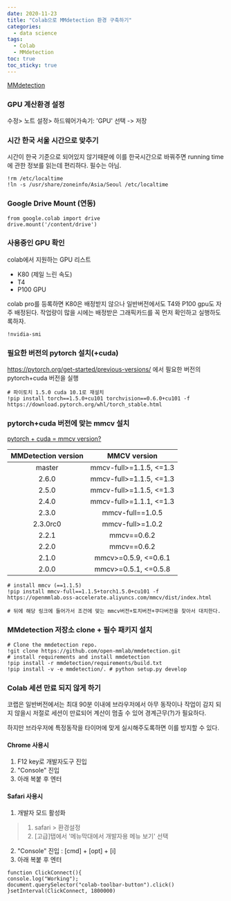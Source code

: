 ```yaml
---
date: 2020-11-23  
title: "Colab으로 MMdetection 환경 구축하기"  
categories:
  - data science  
tags: 
  - Colab
  - MMdetection  
toc: true  
toc_sticky: true 
---
```

[MMdetection](https://github.com/open-mmlab/mmdetection)

### GPU 계산환경 설정
수정> 노트 설정> 하드웨어가속기: 'GPU' 선택 -> 저장 

### 시간 한국 서울 시간으로 맞추기
시간이 한국 기준으로 되어있지 않기때문에 이를 한국시간으로 바꿔주면 running time에 관한 정보를 읽는데 편리하다. 필수는 아님.

  ```shell
  !rm /etc/localtime
  !ln -s /usr/share/zoneinfo/Asia/Seoul /etc/localtime
  ```
  
  
### Google Drive Mount (연동)

  ```shell
  from google.colab import drive
  drive.mount('/content/drive') 
  ```


### 사용중인 GPU 확인
colab에서 지원하는 GPU 리스트  
- K80 (제일 느린 속도)
- T4 
- P100 GPU  
  
colab pro를 등록하면 K80은 배정받지 않으나 일반버전에서도 T4와 P100 gpu도 자주 배정된다. 작업량이 많을 시에는 배정받은 그래픽카드를 꼭 먼저 확인하고 실행하도록하자.  
  ```shell
  !nvidia-smi
  ```
  
  
### 필요한 버전의 pytorch 설치(+cuda)
https://pytorch.org/get-started/previous-versions/ 에서 필요한 버전의 pytorch+cuda 버전을 실행

  
  ```shell
  # 파이토치 1.5.0 cuda 10.1로 재설치
  !pip install torch==1.5.0+cu101 torchvision==0.6.0+cu101 -f https://download.pytorch.org/whl/torch_stable.html  
  ```
  
### pytorch+cuda 버전에 맞는 mmcv 설치
[pytorch + cuda = mmcv version?](https://github.com/open-mmlab/mmcv#install-with-pip)

| MMDetection version |    MMCV version     |
|:-------------------:|:-------------------:|
| master              | mmcv-full>=1.1.5, <=1.3|
| 2.6.0               | mmcv-full>=1.1.5, <=1.3|
| 2.5.0               | mmcv-full>=1.1.5, <=1.3|
| 2.4.0               | mmcv-full>=1.1.1, <=1.3|
| 2.3.0               | mmcv-full==1.0.5|
| 2.3.0rc0            | mmcv-full>=1.0.2    |
| 2.2.1               | mmcv==0.6.2         |
| 2.2.0               | mmcv==0.6.2         |
| 2.1.0               | mmcv>=0.5.9, <=0.6.1|
| 2.0.0               | mmcv>=0.5.1, <=0.5.8|
  
  ```shell
  # install mmcv (==1.1.5)
  !pip install mmcv-full==1.1.5+torch1.5.0+cu101 -f https://openmmlab.oss-accelerate.aliyuncs.com/mmcv/dist/index.html

  # 뒤에 해당 링크에 들어가서 조건에 맞는 mmcv버전+토치버전+쿠다버전을 찾아서 대치한다.
  ```
  
### MMdetection 저장소 clone + 필수 패키지 설치
  ```shell
  # Clone the mmdetection repo.
  !git clone https://github.com/open-mmlab/mmdetection.git
  # install requirements and install mmdetection
  !pip install -r mmdetection/requirements/build.txt
  !pip install -v -e mmdetection/. # python setup.py develop
  ```

### Colab 세션 만료 되지 않게 하기

코랩은 일반버전에서는 최대 90분 이내에 브라우저에서 아무 동작이나 작업이 감지 되지 않을시 저절로 세션이 만료되어 계산이 멈출 수 있어 경계근무(?)가 필요하다.
  
하지만 브라우저에 특정동작을 타이머에 맞게 실시해주도록하면 이를 방지할 수 있다.



#### Chrome 사용시
1) F12 key로 개발자도구 진입  
2) "Console" 진입  
3) 아래 복붙 후 엔터  

#### Safari 사용시
1) 개발자 모드 활성화
>  1. safari > 환경설정  
>  2. [고급]탭에서 '메뉴막대에서 개발자용 메뉴 보기' 선택  

2) "Console" 진입 :  [cmd] + [opt] + [i]  
3) 아래 복붙 후 엔터   


  ```shell
  function ClickConnect(){
  console.log("Working"); 
  document.querySelector("colab-toolbar-button").click() 
  }setInterval(ClickConnect, 1800000)
  ```


